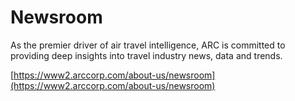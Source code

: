 # Newsroom

As the premier driver of air travel intelligence, ARC is committed to providing deep insights into travel industry news, data and trends.

[https://www2.arccorp.com/about-us/newsroom](https://www2.arccorp.com/about-us/newsroom)
